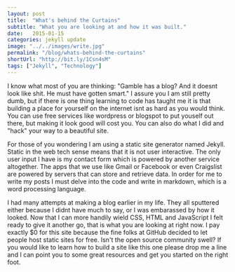 ```yaml
---
layout: post
title:  "What's behind the Curtains"
subtitle: "What you are looking at and how it was built."
date:   2015-01-15
categories: jekyll update
image: "../../images/write.jpg"
permalink: "/blog/whats-behind-the-curtains"
shortUrl: "http://bit.ly/1Csn4sM"
tags: ["Jekyll", "Technology"]
---
```



I know what most of you are thinking: "Gamble has a blog? And it doesnt look like shit. He must have gotten smart." I assure you I am still pretty dumb, but if there is one thing learning to code has taught me it is that building a place for yourself on the internet isnt as hard as you would think. You can use free services like wordpress or blogspot to put youself out there, but making it look good will cost you. You can also do what I did and "hack" your way to a beautiful site.

For those of you wondering I am using a static site generator named Jekyll. Static in the web tech sense means that it is not user interactive. The only user input I have is my contact form which is powered by another service altogether. The apps that we use like Gmail or Facebook or even Craigslist are powered by servers that can store and retrieve data. In order for me to write my posts I must delve into the code and write in markdown, which is a word processing language.

I had many attempts at making a blog earlier in my life. They all sputtered either because I didnt have much to say, or I was embarassed by how it looked. Now that I can more handily wield CSS, HTML and JavaScript I felt ready to give it another go, that is what you are looking at right now. I pay exactly $0 for this site because the fine folks at GitHub decided to let people host static sites for free. Isn't the open source community swell? If you would like to learn how to build a site like this one please drop me a line and I can point you to some great resources and get you started on the right foot.
